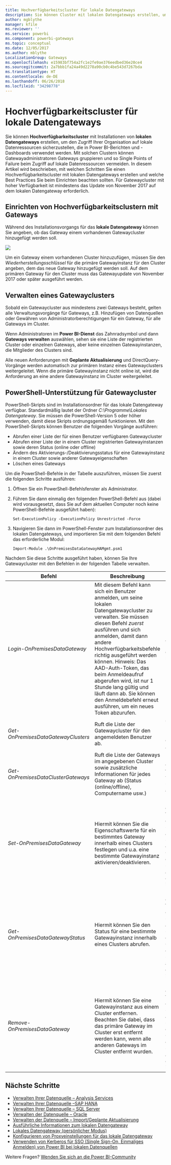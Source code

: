 ```yaml
---
title: Hochverfügbarkeitscluster für lokale Datengateways
description: Sie können Cluster mit lokalen Datengateways erstellen, um die Hochverfügbarkeit für Ihr Unternehmen sicherzustellen.
author: mgblythe
manager: kfile
ms.reviewer: ''
ms.service: powerbi
ms.component: powerbi-gateways
ms.topic: conceptual
ms.date: 12/05/2017
ms.author: mblythe
LocalizationGroup: Gateways
ms.openlocfilehash: e15983bf754a2fc1e2fe9ae376eedbed36e20ce4
ms.sourcegitcommit: 2a7bbb1fa24a49d2278a90cb0c4be543d7267bda
ms.translationtype: HT
ms.contentlocale: de-DE
ms.lasthandoff: 06/26/2018
ms.locfileid: "34298778"
---
```

# <a name="high-availability-clusters-for-on-premises-data-gateway"></a>Hochverfügbarkeitscluster für lokale Datengateways
Sie können **Hochverfügbarkeitscluster** mit Installationen von **lokalen Datengateways** erstellen, um den Zugriff Ihrer Organisation auf lokale Datenressourcen sicherzustellen, die in Power BI-Berichten und -Dashboards verwendet werden. Mit solchen Clustern können Gatewayadministratoren Gateways gruppieren und so Single Points of Failure beim Zugriff auf lokale Datenressourcen vermeiden. In diesem Artikel wird beschrieben, mit welchen Schritten Sie einen Hochverfügbarkeitscluster mit lokalen Datengateways erstellen und welche Best Practices Sie beim Einrichten beachten sollten. Für Gatewaycluster mit hoher Verfügbarkeit ist mindestens das Update von November 2017 auf dem lokalen Datengateway erforderlich.


## <a name="setting-up-high-availability-clusters-of-gateways"></a>Einrichten von Hochverfügbarkeitsclustern mit Gateways

Während des Installationsvorgangs für das **lokale Datengateway** können Sie angeben, ob das Gateway einem vorhandenen Gatewaycluster hinzugefügt werden soll. 

![](media/service-gateway-high-availability-clusters/gateway_clusters_01.png)

Um ein Gateway einem vorhandenen Cluster hinzuzufügen, müssen Sie den *Wiederherstellungsschlüssel* für die primäre Gatewayinstanz für den Cluster angeben, dem das neue Gateway hinzugefügt werden soll. Auf dem primären Gateway für den Cluster muss das Gatewayupdate von November 2017 oder später ausgeführt werden. 


## <a name="managing-a-gateway-cluster"></a>Verwalten eines Gatewayclusters

Sobald ein Gatewaycluster aus mindestens zwei Gateways besteht, gelten alle Verwaltungsvorgänge für Gateways, z.B. Hinzufügen von Datenquellen oder Gewähren von Administratorberechtigungen für ein Gateway, für alle Gateways im Cluster. 

Wenn Administratoren im **Power BI-Dienst** das Zahnradsymbol und dann **Gateways verwalten** auswählen, sehen sie eine Liste der registrierten Cluster oder einzelnen Gateways, aber keine einzelnen Gatewayinstanzen, die Mitglieder des Clusters sind.

Alle neuen Anforderungen mit **Geplante Aktualisierung** und DirectQuery-Vorgänge werden automatisch zur primären Instanz eines Gatewayclusters weitergeleitet. Wenn die primäre Gatewayinstanz nicht online ist, wird die Anforderung an eine andere Gatewayinstanz im Cluster weitergeleitet.

## <a name="powershell-support-for-gateway-clusters"></a>PowerShell-Unterstützung für Gatewaycluster

PowerShell-Skripts sind im Installationsordner für das lokale Datengateway verfügbar. Standardmäßig lautet der Ordner *C:\Programme\Lokales Datengateway*. Sie müssen die PowerShell-Version 5 oder höher verwenden, damit diese Skripts ordnungsgemäß funktionieren. Mit den PowerShell-Skripts können Benutzer die folgenden Vorgänge ausführen:

-   Abrufen einer Liste der für einen Benutzer verfügbaren Gatewaycluster
-   Abrufen einer Liste der in einem Cluster registrierten Gatewayinstanzen sowie deren Status (online oder offline)
-   Ändern des Aktivierungs-/Deaktivierungsstatus für eine Gatewayinstanz in einem Cluster sowie anderer Gatewayeigenschaften
-   Löschen eines Gateways

Um die PowerShell-Befehle in der Tabelle auszuführen, müssen Sie zuerst die folgenden Schritte ausführen:

1. Öffnen Sie ein PowerShell-Befehlsfenster als Administrator.
2. Führen Sie dann einmalig den folgenden PowerShell-Befehl aus (dabei wird vorausgesetzt, dass Sie auf dem aktuellen Computer noch keine PowerShell-Befehle ausgeführt haben):

    ```
    Set-ExecutionPolicy -ExecutionPolicy Unrestricted -Force
    ```

3. Navigieren Sie dann im PowerShell-Fenster zum Installationsordner des lokalen Datengateways, und importieren Sie mit dem folgenden Befehl das erforderliche Modul:

    ```
    Import-Module .\OnPremisesDataGatewayHAMgmt.psm1
    ```

Nachdem Sie diese Schritte ausgeführt haben, können Sie Ihre Gatewaycluster mit den Befehlen in der folgenden Tabelle verwalten.

| **Befehl** | **Beschreibung** | **Parameter** |
| --- | --- | --- |
| *Login-OnPremisesDataGateway* |Mit diesem Befehl kann sich ein Benutzer anmelden, um seine lokalen Datengatewaycluster zu verwalten.  Sie müssen diesen Befehl *zuerst* ausführen und sich anmelden, damit dann andere Hochverfügbarkeitsbefehle richtig ausgeführt werden können. Hinweis: Das AAD-Auth-Token, das beim Anmeldeaufruf abgerufen wird, ist nur 1 Stunde lang gültig und läuft dann ab. Sie können den Anmeldebefehl erneut ausführen, um ein neues Token abzurufen.| AAD-Benutzername und -Kennwort (bei der Ausführung des Befehls bereitgestellt, nicht beim ersten Aufruf)|
| *Get-OnPremisesDataGatewayClusters* | Ruft die Liste der Gatewaycluster für den angemeldeten Benutzer ab. | Optional können Sie zur besseren Lesbarkeit Formatierungsparameter an diesen Befehl übergeben, z.B. *Format-Table -AutoSize -Wrap* |
| *Get-OnPremisesDataClusterGateways* | Ruft die Liste der Gateways im angegebenen Cluster sowie zusätzliche Informationen für jedes Gateway ab (Status (online/offline), Computername usw.) | *-ClusterObjectID xyz* (wobei *xyz* durch einen tatsächlichen Wert für eine Clusterobjekt-ID ersetzt wird, der mit dem Befehl *Get-OnPremisesDataGatewayClusters* abgerufen werden kann)|
| *Set-OnPremisesDataGateway* | Hiermit können Sie die Eigenschaftswerte für ein bestimmtes Gateway innerhalb eines Clusters festlegen und u.a. eine bestimmte Gatewayinstanz aktivieren/deaktivieren.  | *-ClusterObjectID xyz* (*xyz* wird dabei durch einen tatsächlichen Wert für eine Clusterobjekt-ID ersetzt, der mit dem Befehl *Get-OnPremisesDataGatewayClusters* abgerufen werden kann) *-GatewayObjectID abc* (wobei *abc* durch den tatsächlichen Wert der Gatewayobjekt-ID ersetzt wird, der mit dem Befehl *Get-OnPremisesDataClusterGateways* abgerufen werden kann, wenn eine Clusterobjekt-ID vorhanden ist) |
| *Get-OnPremisesDataGatewayStatus* | Hiermit können Sie den Status für eine bestimmte Gatewayinstanz innerhalb eines Clusters abrufen.  | *-ClusterObjectID xyz* (*xyz* wird dabei durch einen tatsächlichen Wert für eine Clusterobjekt-ID ersetzt, der mit dem Befehl *Get-OnPremisesDataGatewayClusters* abgerufen werden kann) *-GatewayObjectID abc* (*abc* wird durch den tatsächlichen Wert der Gatewayobjekt-ID ersetzt, der mit dem Befehl *Get-OnPremisesDataClusterGateways* abgerufen werden kann, wenn eine Clusterobjekt-ID vorhanden ist) |
| *Remove-OnPremisesDataGateway*  | Hiermit können Sie eine Gatewayinstanz aus einem Cluster entfernen. Beachten Sie dabei, dass das primäre Gateway im Cluster erst entfernt werden kann, wenn alle anderen Gateways im Cluster entfernt wurden.| *-ClusterObjectID xyz* (*xyz* wird dabei durch einen tatsächlichen Wert für eine Clusterobjekt-ID ersetzt, der mit dem Befehl *Get-OnPremisesDataGatewayClusters* abgerufen werden kann) *-GatewayObjectID abc* (*abc* wird durch den tatsächlichen Wert der Gatewayobjekt-ID ersetzt, der mit dem Befehl *Get-OnPremisesDataClusterGateways* abgerufen werden kann, wenn eine Clusterobjekt-ID vorhanden ist) |


## <a name="next-steps"></a>Nächste Schritte

-   [Verwalten Ihrer Datenquelle – Analysis Services](service-gateway-enterprise-manage-ssas.md)  
-   [Verwalten Ihrer Datenquelle –SAP HANA](service-gateway-enterprise-manage-sap.md)  
-   [Verwalten Ihrer Datenquelle – SQL Server](service-gateway-enterprise-manage-sql.md)  
-   [Verwalten der Datenquelle – Oracle](service-gateway-onprem-manage-oracle.md)  
-   [Verwalten der Datenquelle – Import/Geplante Aktualisierung](service-gateway-enterprise-manage-scheduled-refresh.md)  
-   [Ausführliche Informationen zum lokalen Datengateway](service-gateway-onprem-indepth.md)  
-   [Lokales Datengateway (persönlicher Modus)](service-gateway-personal-mode.md)
-   [Konfigurieren von Proxyeinstellungen für das lokale Datengateway](service-gateway-proxy.md)  
-   [Verwenden von Kerberos für SSO (Single Sign-On, Einmaliges Anmelden) von Power BI bei lokalen Datenquellen](service-gateway-kerberos-for-sso-pbi-to-on-premises-data.md)  

Weitere Fragen? [Wenden Sie sich an die Power BI-Community](http://community.powerbi.com/)
